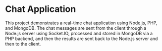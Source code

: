 # Chat Application

This project demonstrates a real-time chat application using Node.js, PHP, and MongoDB. The chat messages are sent from the client through a Node.js server using Socket.IO, processed and stored in MongoDB via a PHP backend, and then the results are sent back to the Node.js server and then to the client.